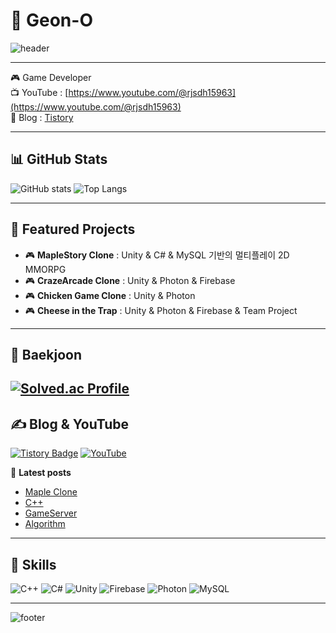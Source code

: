 # 👋 Geon-O

![header](https://capsule-render.vercel.app/api?type=waving&color=gradient&height=160&section=header&text=Geon-O%20🔥&fontSize=40&fontAlignY=35&fontColor=fff)

---

🎮 Game Developer  
📺 YouTube : [https://www.youtube.com/@rjsdh15963](https://www.youtube.com/@rjsdh15963)  
📝 Blog : [Tistory](https://rjsdh15963.tistory.com/)

---

## 📊 GitHub Stats

![GitHub stats](https://github-readme-stats.vercel.app/api?username=geonoda&show_icons=true&theme=tokyonight)
![Top Langs](https://github-readme-stats.vercel.app/api/top-langs/?username=geonoda&layout=compact&theme=tokyonight)

---

## 🚀 Featured Projects

- 🎮 **MapleStory Clone** : Unity & C# & MySQL 기반의 멀티플레이 2D MMORPG  
- 🎮 **CrazeArcade Clone** : Unity & Photon & Firebase  
- 🎮 **Chicken Game Clone** : Unity & Photon  
- 🎮 **Cheese in the Trap** : Unity & Photon & Firebase & Team Project  

---

## 🧠 Baekjoon

[![Solved.ac Profile](http://mazassumnida.wtf/api/v2/generate_badge?boj=rjsdh15963)](https://solved.ac/rjsdh15963)
---

## ✍️ Blog & YouTube

[![Tistory Badge](https://img.shields.io/badge/Tistory-000000?style=flat-square&logo=Tistory&logoColor=white)](https://rjsdh15963.tistory.com/)
[![YouTube](https://img.shields.io/badge/YouTube-FF0000?style=flat-square&logo=youtube&logoColor=white)](https://www.youtube.com/@rjsdh15963)

📰 **Latest posts**
- [Maple Clone](https://rjsdh15963.tistory.com/category/UNITY/Maple)
- [C++](https://rjsdh15963.tistory.com/category/C%2B%2B)
- [GameServer](https://rjsdh15963.tistory.com/category/%EA%B2%8C%EC%9E%84%EC%84%9C%EB%B2%84%ED%94%84%EB%A1%9C%EA%B7%B8%EB%9E%98%EB%B0%8D)
- [Algorithm](https://rjsdh15963.tistory.com/category/%EB%B0%B1%EC%A4%80)
---

## 🧰 Skills

![C++](https://img.shields.io/badge/C++-00599C?style=flat&logo=cplusplus&logoColor=white)
![C#](https://img.shields.io/badge/C%23-239120?style=flat&logo=csharp&logoColor=white)
![Unity](https://img.shields.io/badge/Unity-000000?style=flat&logo=unity&logoColor=white)
![Firebase](https://img.shields.io/badge/Firebase-FFCA28?style=flat&logo=firebase&logoColor=black)
![Photon](https://img.shields.io/badge/Photon-3E8ACC?style=flat&logo=photon&logoColor=white)
![MySQL](https://img.shields.io/badge/MySQL-4479A1?style=flat&logo=mysql&logoColor=white)

---

![footer](https://capsule-render.vercel.app/api?type=waving&color=gradient&height=120&section=footer)
